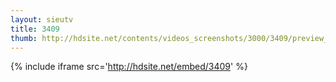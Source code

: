 ```yaml
---
layout: sieutv
title: 3409
thumb: http://hdsite.net/contents/videos_screenshots/3000/3409/preview_360p.mp4.jpg
---
```

{% include iframe src='http://hdsite.net/embed/3409' %}
 
